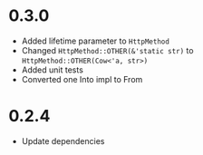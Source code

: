 # 0.3.0

- Added lifetime parameter to `HttpMethod`
- Changed `HttpMethod::OTHER(&'static str)` to `HttpMethod::OTHER(Cow<'a, str>)`
- Added unit tests
- Converted one Into impl to From

# 0.2.4

- Update dependencies


